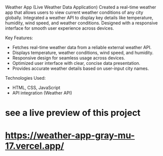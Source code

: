 Weather App (Live Weather Data Application)
Created a real-time weather app that allows users to view current weather conditions of any city globally.
Integrated a weather API to display key details like temperature, humidity, wind speed, and weather conditions. 
Designed with a responsive interface for smooth user experience across devices.

Key Features:
- Fetches real-time weather data from a reliable external weather API.
- Displays temperature, weather conditions, wind speed, and humidity.
- Responsive design for seamless usage across devices.
- Optimized user interface with clear, concise data presentation.
- Provides accurate weather details based on user-input city names.
  
Technologies Used:
- HTML, CSS, JavaScript
- API integration (Weather API)

 # see a live preview of this project
 # https://weather-app-gray-mu-17.vercel.app/
